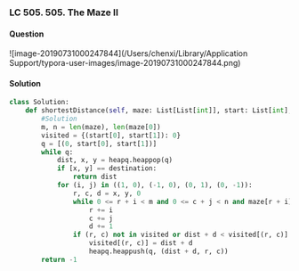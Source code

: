 ### LC 505. 505. The Maze II

#### Question

![image-20190731000247844](/Users/chenxi/Library/Application Support/typora-user-images/image-20190731000247844.png)



#### Solution

```python
class Solution:
    def shortestDistance(self, maze: List[List[int]], start: List[int], destination: List[int]) -> int:
        #Solution
        m, n = len(maze), len(maze[0])
        visited = {(start[0], start[1]): 0}
        q = [(0, start[0], start[1])]
        while q:
            dist, x, y = heapq.heappop(q)
            if [x, y] == destination:
                return dist
            for (i, j) in ((1, 0), (-1, 0), (0, 1), (0, -1)):
                r, c, d = x, y, 0
                while 0 <= r + i < m and 0 <= c + j < n and maze[r + i][c + j] != 1:
                    r += i
                    c += j
                    d += 1
                if (r, c) not in visited or dist + d < visited[(r, c)]:
                    visited[(r, c)] = dist + d
                    heapq.heappush(q, (dist + d, r, c))
        return -1
```

